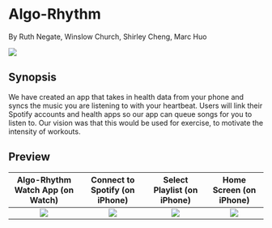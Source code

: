 # Algo-Rhythm
By Ruth Negate, Winslow Church, Shirley Cheng, Marc Huo

![](https://github.com/StanfordCS194/win2023-team28/blob/main/images/Logo.jpg)

## Synopsis 
We have created an app that takes in health data from your phone and syncs the music you are listening to with your heartbeat. Users will link their Spotify accounts and health apps so our app can queue songs for you to listen to. Our vision was that this would be used for exercise, to motivate the intensity of workouts. 

## Preview
Algo-Rhythm Watch App (on Watch) | Connect to Spotify (on iPhone) | Select Playlist (on iPhone) | Home Screen (on iPhone)
:-------------------------:|:-------------------------: | :-------------------------: | :-------------------------:
![](https://github.com/winslowchurch/Algo-Rhythm/tree/main/images/watch.PNG) | ![](https://github.com/winslowchurch/Algo-Rhythm/tree/main/imageshome2.PNG) | ![](https://github.com/StanfordCS194/win2023-team28/blob/main/images/home3.PNG) | ![](https://github.com/winslowchurch/Algo-Rhythm/tree/main/images/home4.PNG)
